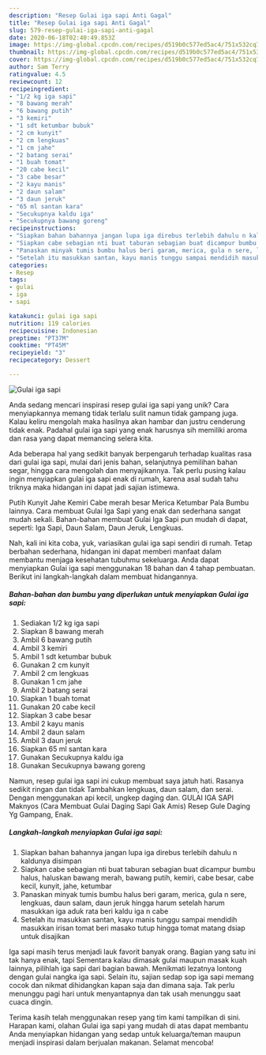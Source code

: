 ```yaml
---
description: "Resep Gulai iga sapi Anti Gagal"
title: "Resep Gulai iga sapi Anti Gagal"
slug: 579-resep-gulai-iga-sapi-anti-gagal
date: 2020-06-18T02:40:49.853Z
image: https://img-global.cpcdn.com/recipes/d519b0c577ed5ac4/751x532cq70/gulai-iga-sapi-foto-resep-utama.jpg
thumbnail: https://img-global.cpcdn.com/recipes/d519b0c577ed5ac4/751x532cq70/gulai-iga-sapi-foto-resep-utama.jpg
cover: https://img-global.cpcdn.com/recipes/d519b0c577ed5ac4/751x532cq70/gulai-iga-sapi-foto-resep-utama.jpg
author: Sam Terry
ratingvalue: 4.5
reviewcount: 12
recipeingredient:
- "1/2 kg iga sapi"
- "8 bawang merah"
- "6 bawang putih"
- "3 kemiri"
- "1 sdt ketumbar bubuk"
- "2 cm kunyit"
- "2 cm lengkuas"
- "1 cm jahe"
- "2 batang serai"
- "1 buah tomat"
- "20 cabe kecil"
- "3 cabe besar"
- "2 kayu manis"
- "2 daun salam"
- "3 daun jeruk"
- "65 ml santan kara"
- "Secukupnya kaldu iga"
- "Secukupnya bawang goreng"
recipeinstructions:
- "Siapkan bahan bahannya jangan lupa iga direbus terlebih dahulu n kaldunya disimpan"
- "Siapkan cabe sebagian nti buat taburan sebagian buat dicampur bumbu halus, haluskan bawang merah, bawang putih, kemiri, cabe besar, cabe kecil, kunyit, jahe, ketumbar"
- "Panaskan minyak tumis bumbu halus beri garam, merica, gula n sere, lengkuas, daun salam, daun jeruk hingga harum setelah harum masukkan iga aduk rata beri kaldu iga n cabe"
- "Setelah itu masukkan santan, kayu manis tunggu sampai mendidih masukkan irisan tomat beri masako tutup hingga tomat matang dsiap untuk disajikan"
categories:
- Resep
tags:
- gulai
- iga
- sapi

katakunci: gulai iga sapi 
nutrition: 119 calories
recipecuisine: Indonesian
preptime: "PT37M"
cooktime: "PT45M"
recipeyield: "3"
recipecategory: Dessert

---
```



![Gulai iga sapi](https://img-global.cpcdn.com/recipes/d519b0c577ed5ac4/751x532cq70/gulai-iga-sapi-foto-resep-utama.jpg)

Anda sedang mencari inspirasi resep gulai iga sapi yang unik? Cara menyiapkannya memang tidak terlalu sulit namun tidak gampang juga. Kalau keliru mengolah maka hasilnya akan hambar dan justru cenderung tidak enak. Padahal gulai iga sapi yang enak harusnya sih memiliki aroma dan rasa yang dapat memancing selera kita.

Ada beberapa hal yang sedikit banyak berpengaruh terhadap kualitas rasa dari gulai iga sapi, mulai dari jenis bahan, selanjutnya pemilihan bahan segar, hingga cara mengolah dan menyajikannya. Tak perlu pusing kalau ingin menyiapkan gulai iga sapi enak di rumah, karena asal sudah tahu triknya maka hidangan ini dapat jadi sajian istimewa.

Putih Kunyit Jahe Kemiri Cabe merah besar Merica Ketumbar Pala Bumbu lainnya. Cara membuat Gulai Iga Sapi yang enak dan sederhana sangat mudah sekali. Bahan-bahan membuat Gulai Iga Sapi pun mudah di dapat, seperti: Iga Sapi, Daun Salam, Daun Jeruk, Lengkuas.


Nah, kali ini kita coba, yuk, variasikan gulai iga sapi sendiri di rumah. Tetap berbahan sederhana, hidangan ini dapat memberi manfaat dalam membantu menjaga kesehatan tubuhmu sekeluarga. Anda dapat menyiapkan Gulai iga sapi menggunakan 18 bahan dan 4 tahap pembuatan. Berikut ini langkah-langkah dalam membuat hidangannya.

<!--inarticleads1-->

##### Bahan-bahan dan bumbu yang diperlukan untuk menyiapkan Gulai iga sapi:

1. Sediakan 1/2 kg iga sapi
1. Siapkan 8 bawang merah
1. Ambil 6 bawang putih
1. Ambil 3 kemiri
1. Ambil 1 sdt ketumbar bubuk
1. Gunakan 2 cm kunyit
1. Ambil 2 cm lengkuas
1. Gunakan 1 cm jahe
1. Ambil 2 batang serai
1. Siapkan 1 buah tomat
1. Gunakan 20 cabe kecil
1. Siapkan 3 cabe besar
1. Ambil 2 kayu manis
1. Ambil 2 daun salam
1. Ambil 3 daun jeruk
1. Siapkan 65 ml santan kara
1. Gunakan Secukupnya kaldu iga
1. Gunakan Secukupnya bawang goreng


Namun, resep gulai iga sapi ini cukup membuat saya jatuh hati. Rasanya sedikit ringan dan tidak Tambahkan lengkuas, daun salam, dan serai. Dengan menggunakan api kecil, ungkep daging dan. GULAI IGA SAPI Maknyos (Cara Membuat Gulai Daging Sapi Gak Amis) Resep Gule Daging Yg Gampang, Enak. 

<!--inarticleads2-->

##### Langkah-langkah menyiapkan Gulai iga sapi:

1. Siapkan bahan bahannya jangan lupa iga direbus terlebih dahulu n kaldunya disimpan
1. Siapkan cabe sebagian nti buat taburan sebagian buat dicampur bumbu halus, haluskan bawang merah, bawang putih, kemiri, cabe besar, cabe kecil, kunyit, jahe, ketumbar
1. Panaskan minyak tumis bumbu halus beri garam, merica, gula n sere, lengkuas, daun salam, daun jeruk hingga harum setelah harum masukkan iga aduk rata beri kaldu iga n cabe
1. Setelah itu masukkan santan, kayu manis tunggu sampai mendidih masukkan irisan tomat beri masako tutup hingga tomat matang dsiap untuk disajikan


Iga sapi masih terus menjadi lauk favorit banyak orang. Bagian yang satu ini tak hanya enak, tapi Sementara kalau dimasak gulai maupun masak kuah lainnya, pilihlah iga sapi dari bagian bawah. Menikmati lezatnya lontong dengan gulai nangka iga sapi. Selain itu, sajian sedap sop iga sapi memang cocok dan nikmat dihidangkan kapan saja dan dimana saja. Tak perlu menunggu pagi hari untuk menyantapnya dan tak usah menunggu saat cuaca dingin. 

Terima kasih telah menggunakan resep yang tim kami tampilkan di sini. Harapan kami, olahan Gulai iga sapi yang mudah di atas dapat membantu Anda menyiapkan hidangan yang sedap untuk keluarga/teman maupun menjadi inspirasi dalam berjualan makanan. Selamat mencoba!
